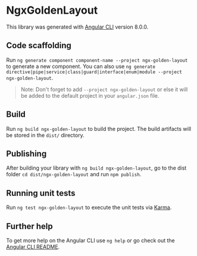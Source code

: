 # NgxGoldenLayout

This library was generated with [Angular CLI](https://github.com/angular/angular-cli) version 8.0.0.

## Code scaffolding

Run `ng generate component component-name --project ngx-golden-layout` to generate a new component. You can also use `ng generate directive|pipe|service|class|guard|interface|enum|module --project ngx-golden-layout`.
> Note: Don't forget to add `--project ngx-golden-layout` or else it will be added to the default project in your `angular.json` file. 

## Build

Run `ng build ngx-golden-layout` to build the project. The build artifacts will be stored in the `dist/` directory.

## Publishing

After building your library with `ng build ngx-golden-layout`, go to the dist folder `cd dist/ngx-golden-layout` and run `npm publish`.

## Running unit tests

Run `ng test ngx-golden-layout` to execute the unit tests via [Karma](https://karma-runner.github.io).

## Further help

To get more help on the Angular CLI use `ng help` or go check out the [Angular CLI README](https://github.com/angular/angular-cli/blob/master/README.md).
